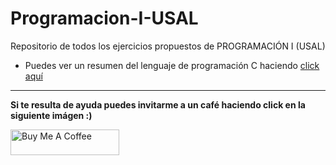 # Programacion-I-USAL

Repositorio de todos los ejercicios propuestos de PROGRAMACIÓN I (USAL)

- Puedes ver un resumen del lenguaje de programación C haciendo [click aquí](./C%20-%20Resumen/README.md)
---

<b>Si te resulta de ayuda puedes invitarme a un café haciendo click en la siguiente imágen :)</b>

<a href="https://www.buymeacoffee.com/andr3kt" target="_blank"><img src="https://cdn.buymeacoffee.com/buttons/default-blue.png" alt="Buy Me A Coffee" height="41" width="174"></a>
